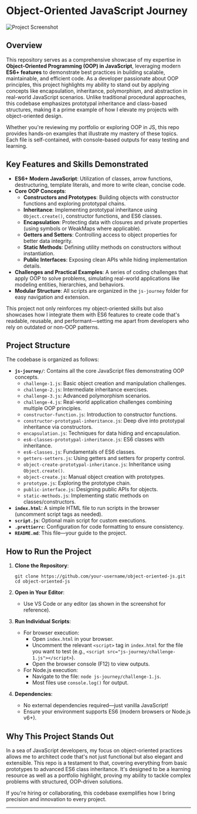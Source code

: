 # Object-Oriented JavaScript Journey

![Project Screenshot]('imgs/oop.png') <!-- Replace with actual screenshot path if hosting on GitHub or similar -->

## Overview

This repository serves as a comprehensive showcase of my expertise in **Object-Oriented Programming (OOP) in JavaScript**, leveraging modern **ES6+ features** to demonstrate best practices in building scalable, maintainable, and efficient code. As a developer passionate about OOP principles, this project highlights my ability to stand out by applying concepts like encapsulation, inheritance, polymorphism, and abstraction in real-world JavaScript scenarios. Unlike traditional procedural approaches, this codebase emphasizes prototypal inheritance and class-based structures, making it a prime example of how I elevate my projects with object-oriented design.

Whether you're reviewing my portfolio or exploring OOP in JS, this repo provides hands-on examples that illustrate my mastery of these topics. Each file is self-contained, with console-based outputs for easy testing and learning.

## Key Features and Skills Demonstrated

- **ES6+ Modern JavaScript**: Utilization of classes, arrow functions, destructuring, template literals, and more to write clean, concise code.
- **Core OOP Concepts**:
  - **Constructors and Prototypes**: Building objects with constructor functions and exploring prototypal chains.
  - **Inheritance**: Implementing prototypal inheritance using `Object.create()`, constructor functions, and ES6 classes.
  - **Encapsulation**: Protecting data with closures and private properties (using symbols or WeakMaps where applicable).
  - **Getters and Setters**: Controlling access to object properties for better data integrity.
  - **Static Methods**: Defining utility methods on constructors without instantiation.
  - **Public Interfaces**: Exposing clean APIs while hiding implementation details.
- **Challenges and Practical Examples**: A series of coding challenges that apply OOP to solve problems, simulating real-world applications like modeling entities, hierarchies, and behaviors.
- **Modular Structure**: All scripts are organized in the `js-journey` folder for easy navigation and extension.

This project not only reinforces my object-oriented skills but also showcases how I integrate them with ES6 features to create code that's readable, reusable, and performant—setting me apart from developers who rely on outdated or non-OOP patterns.

## Project Structure

The codebase is organized as follows:

- **`js-journey/`**: Contains all the core JavaScript files demonstrating OOP concepts.
  - `challenge-1.js`: Basic object creation and manipulation challenges.
  - `challenge-2.js`: Intermediate inheritance exercises.
  - `challenge-3.js`: Advanced polymorphism scenarios.
  - `challenge-4.js`: Real-world application challenges combining multiple OOP principles.
  - `constructor-function.js`: Introduction to constructor functions.
  - `constructor-prototypal-inheritance.js`: Deep dive into prototypal inheritance via constructors.
  - `encapsulation.js`: Techniques for data hiding and encapsulation.
  - `es6-classes-prototypal-inheritance.js`: ES6 classes with inheritance.
  - `es6-classes.js`: Fundamentals of ES6 classes.
  - `getters-setters.js`: Using getters and setters for property control.
  - `object-create-prototypal-inheritance.js`: Inheritance using `Object.create()`.
  - `object-create.js`: Manual object creation with prototypes.
  - `prototype.js`: Exploring the prototype chain.
  - `public-interface.js`: Designing public APIs for objects.
  - `static-methods.js`: Implementing static methods on classes/constructors.
- **`index.html`**: A simple HTML file to run scripts in the browser (uncomment script tags as needed).
- **`script.js`**: Optional main script for custom executions.
- **`.prettierrc`**: Configuration for code formatting to ensure consistency.
- **`README.md`**: This file—your guide to the project.

## How to Run the Project

1. **Clone the Repository**:

   ```
   git clone https://github.com/your-username/object-oriented-js.git
   cd object-oriented-js
   ```

2. **Open in Your Editor**:

   - Use VS Code or any editor (as shown in the screenshot for reference).

3. **Run Individual Scripts**:

   - For browser execution:
     - Open `index.html` in your browser.
     - Uncomment the relevant `<script>` tag in `index.html` for the file you want to test (e.g., `<script src="js-journey/challenge-1.js"></script>`).
     - Open the browser console (F12) to view outputs.
   - For Node.js execution:
     - Navigate to the file: `node js-journey/challenge-1.js`.
     - Most files use `console.log()` for output.

4. **Dependencies**:
   - No external dependencies required—just vanilla JavaScript!
   - Ensure your environment supports ES6 (modern browsers or Node.js v6+).

## Why This Project Stands Out

In a sea of JavaScript developers, my focus on object-oriented practices allows me to architect code that's not just functional but also elegant and extensible. This repo is a testament to that, covering everything from basic prototypes to advanced ES6 class inheritance. It's designed to be a learning resource as well as a portfolio highlight, proving my ability to tackle complex problems with structured, OOP-driven solutions.

If you're hiring or collaborating, this codebase exemplifies how I bring precision and innovation to every project.

---

